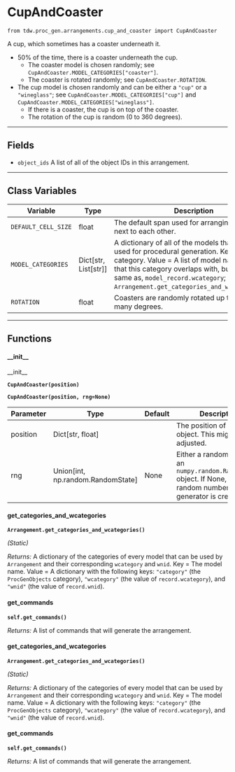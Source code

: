 # CupAndCoaster

`from tdw.proc_gen.arrangements.cup_and_coaster import CupAndCoaster`

A cup, which sometimes has a coaster underneath it.

- 50% of the time, there is a coaster underneath the cup.
  - The coaster model is chosen randomly; see `CupAndCoaster.MODEL_CATEGORIES["coaster"]`.
  - The coaster is rotated randomly; see `CupAndCoaster.ROTATION`.
- The cup model is chosen randomly and can be either a `"cup"` or a `"wineglass"`; see `CupAndCoaster.MODEL_CATEGORIES["cup"]` and `CupAndCoaster.MODEL_CATEGORIES["wineglass"]`.
  - If there is a coaster, the cup is on top of the coaster.
  - The rotation of the cup is random (0 to 360 degrees).

***

## Fields

- `object_ids` A list of all of the object IDs in this arrangement.

***

## Class Variables

| Variable | Type | Description | Value |
| --- | --- | --- | --- |
| `DEFAULT_CELL_SIZE` | float | The default span used for arranging objects next to each other. | `0.6096` |
| `MODEL_CATEGORIES` | Dict[str, List[str]] | A dictionary of all of the models that may be used for procedural generation. Key = The category. Value = A list of model names. Note that this category overlaps with, but is not the same as, `model_record.wcategory`; see: `Arrangement.get_categories_and_wcategories()`. | `loads(Path(resource_filename(__name__, "data/models.json")).read_text())` |
| `ROTATION` | float | Coasters are randomly rotated up to +/- this many degrees. | `25` |

***

## Functions

#### \_\_init\_\_

\_\_init\_\_

**`CupAndCoaster(position)`**

**`CupAndCoaster(position, rng=None)`**

| Parameter | Type | Default | Description |
| --- | --- | --- | --- |
| position |  Dict[str, float] |  | The position of the root object. This might be adjusted. |
| rng |  Union[int, np.random.RandomState] | None | Either a random seed or an `numpy.random.RandomState` object. If None, a new random number generator is created. |

#### get_categories_and_wcategories

**`Arrangement.get_categories_and_wcategories()`**

_(Static)_

_Returns:_  A dictionary of the categories of every model that can be used by `Arrangement` and their corresponding `wcategory` and `wnid`. Key = The model name. Value = A dictionary with the following keys: `"category"` (the `ProcGenObjects` category), `"wcategory"` (the value of `record.wcategory`), and `"wnid"` (the value of `record.wnid`).

#### get_commands

**`self.get_commands()`**

_Returns:_  A list of commands that will generate the arrangement.

#### get_categories_and_wcategories

**`Arrangement.get_categories_and_wcategories()`**

_(Static)_

_Returns:_  A dictionary of the categories of every model that can be used by `Arrangement` and their corresponding `wcategory` and `wnid`. Key = The model name. Value = A dictionary with the following keys: `"category"` (the `ProcGenObjects` category), `"wcategory"` (the value of `record.wcategory`), and `"wnid"` (the value of `record.wnid`).

#### get_commands

**`self.get_commands()`**

_Returns:_  A list of commands that will generate the arrangement.